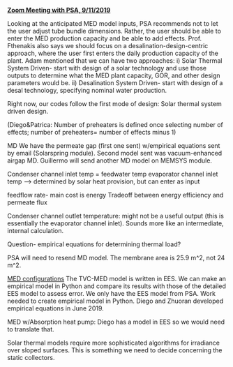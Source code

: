 <u><b> Zoom Meeting with PSA, 9/11/2019 </u></b>

Looking at the anticipated MED model inputs, PSA recommends not to let the user adjust tube bundle dimensions. Rather, the user should be
able to enter the MED production capacity and be able to add effects. Prof. Fthenakis also says we should focus on a desalination-design-centric
approach, where the user first enters the daily production capacity of the plant. Adam mentioned that we can have two approaches:
i) Solar Thermal System Driven- start with design of a solar technology and use those outputs to determine what the MED plant capacity, GOR, and
other design parameters would be.
ii) Desalination System Driven- start with design of a desal technology, specifying nominal water production.

Right now, our codes follow the first mode of design: Solar thermal system driven design.

(Diego&Patrica: Number of preheaters is defined once selecting number of effects; number of preheaters= number of effects minus 1)

MD
We have the permeate gap (first one sent) w/empirical equations sent by email (Solarspring module). Second model sent was vacuum-enhanced airgap MD. Guillermo will send another MD model on MEMSYS module.

Condenser channel inlet temp = feedwater temp
evaporator channel inlet temp --> determined by solar heat provision, but can enter as input

feedflow rate- main cost is energy
Tradeoff between energy efficiency and permeate flux

Condenser channel outlet temperature: might not be a useful output (this is essentially the evaporator channel inlet). Sounds more like an 
intermediate, internal calculation.

Question- empirical equations for determining thermal load? 

PSA will need to resend MD model. The membrane area is 25.9 m^2, not 24 m^2.

<u>MED configurations</u>
The TVC-MED model is written in EES. We can make an empirical model in Python and compare its results with those of the detailed EES model to assess error. We only have the EES model from PSA. Work needed to create empirical model in Python. Diego and Zhuoran developed empirical equations in June 2019.

MED w/Absorption heat pump: Diego has a model in EES so we would need to translate that. 

Solar thermal models require more sophisticated algorithms for irradiance over sloped surfaces. This is something we need to decide
concerning the static collectors.
